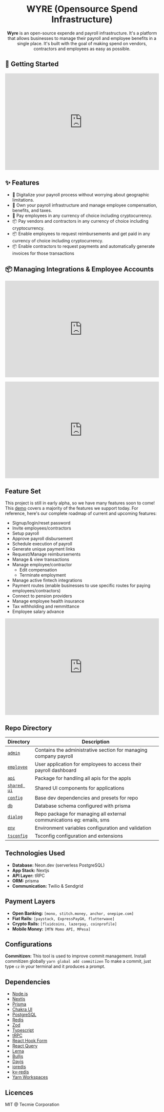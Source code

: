<h1 align="center">WYRE (Opensource Spend Infrastructure)</h1>

<div align="center">
<strong>Wyre</strong> is an open-source expende and payroll infrastructure. It's a platform that allows businesses to manage their payroll and employee benefits in a single place. It's built with the goal of making spend on vendors, contractors and employees as easy as possible.
</div>

## 🚀 Getting Started

<div style="position: relative; padding-bottom: 62.5%; height: 0;"><iframe src="https://www.loom.com/embed/1026ff3449944ad9b276deadfe7da4f4" frameborder="0" webkitallowfullscreen mozallowfullscreen allowfullscreen style="position: absolute; top: 0; left: 0; width: 100%; height: 100%;"></iframe></div>

## ✨ Features

- 🚀 Digitalize your payroll process without worrying about geographic limitations.
- 🔖 Own your payroll infrastructure and manage employee compensation, benefits, and taxes.
- 💅 Pay employees in any currency of choice including cryptocurrency.
- 📦 Pay vendors and contractors in any currency of choice including cryptocurrency.
- 📦 Enable employees to request reimbursements and get paid in any currency of choice including cryptocurrency.
- 📦 Enable contractors to request payments and automatically generate invoices for those transactions

## 📦 Managing Integrations & Employee Accounts

<div style="position: relative; padding-bottom: 62.5%; height: 0;"><iframe src="https://www.loom.com/embed/721c8681ff01453daa4916c8a1e68243" frameborder="0" webkitallowfullscreen mozallowfullscreen allowfullscreen style="position: absolute; top: 0; left: 0; width: 100%; height: 100%;"></iframe></div>

>

<div style="position: relative; padding-bottom: 62.5%; height: 0;"><iframe src="https://www.loom.com/embed/02be087267494e6997f32138c7fd93ec" frameborder="0" webkitallowfullscreen mozallowfullscreen allowfullscreen style="position: absolute; top: 0; left: 0; width: 100%; height: 100%;"></iframe></div>

## Feature Set

This project is still in early alpha, so we have many features soon to come! This [demo](https://www.figma.com/proto/AfwBeFCb2WTCq8MLmfh37W/Wyre---UPDATED-%E2%9A%A0%EF%B8%8F%F0%9F%9A%A9?page-id=615%3A13922&node-id=615%3A19018&viewport=73%2C-806%2C0.24&scaling=scale-down&starting-point-node-id=615%3A19018&show-proto-sidebar=1) covers a majority of the features we support today. For reference, here's our complete roadmap of current and upcoming features:

- Signup/login/reset password
- Invite employees/contractors
- Setup payroll
- Approve payroll disbursement
- Schedule execution of payroll
- Generate unique payment links
- Request/Manage reimbursements
- Manage & view transactions
- Manage employee/contractor
  - Edit compensation
  - Terminate employment
- Manage active fintech integrations
- Payment routes (enable businesses to use specific routes for paying employees/contractors)
- Connect to pension providers
- Manage employee health insurance
- Tax withholding and remmittance
- Employee salary advance

<div style="position: relative; padding-bottom: 62.5%; height: 0;"><iframe src="https://www.loom.com/embed/d83a39d3ab394a39b466b6373db6d7d5" frameborder="0" webkitallowfullscreen mozallowfullscreen allowfullscreen style="position: absolute; top: 0; left: 0; width: 100%; height: 100%;"></iframe></div>

## Repo Directory

| Directory                           | Description                                                           |
| ----------------------------------- | --------------------------------------------------------------------- |
| [`admin`](/apps/web)                | Contains the administrative section for managing company payroll      |
| [`employee`](/apps/employee)        | User application for employees to access their payroll dashboard      |
| [`api`](/packages/api)              | Package for handling all apis for the appls                           |
| [`shared ui`](/packages/components) | Shared UI components for applications                                 |
| [`config`](/packages/config)        | Base dev dependencies and presets for repo                            |
| [`db`](/packages/db)                | Database schema configured with prisma                                |
| [`dialog`](/packages/dialog)        | Repo package for managing all external communications eg: emails, sms |
| [`env`](/packages/env)              | Environment variables configuration and validation                    |
| [`tsconfig`](/packages/tsconfig)    | Tsconfig configuration and extensions                                 |

## Technologies Used

- **Database:** Neon.dev (serverless PostgreSQL)
- **App Stack:** Nextjs
- **API Layer:** tRPC
- **ORM:** prisma
- **Communication:** Twilio & Sendgrid

## Payment Layers

- **Open Banking:** `[mono, stitch.money, anchor, onepipe.com]`
- **Fiat Rails:** `[paystack, ExpressPayGH, flutterwave]`
- **Crypto Rails:** `[fluidcoins, lazerpay, coinprofile]`
- **Mobile Money:** `[MTN Momo API, MPesa]`

## Configurations

**Commitizen:**
This tool is used to improve commit management. Install commitizen globally `yarn global add commitizen`
To make a commit, just type `cz` in your terminal and it produces a prompt.

## Dependencies

- [Node.js](https://nodejs.org/en/)
- [Nextjs](https://nextjs.org/)
- [Prisma](https://www.prisma.io/)
- [Chakra UI](https://chakra-ui.com/)
- [PostgreSQL](https://www.postgresql.org/)
- [Redis](https://redis.io/)
- [Zod](https://zod.dev/)
- [Typescript](https://www.typescriptlang.org/)
- [tRPC](https://trpc.io/)
- [React Hook Form](https://react-hook-form.com/)
- [React Query](https://react-query.tanstack.com/)
- [Lerna](https://lerna.js.org/)
- [Bulljs](https://github/com/OptimalBits/bull)
- [Dayjs](https://day.js.org/)
- [ioredis](https://npmjs.com/packages/ioredis)
- [kv-redis](https://npmjs.com/packages/kv-redis)
- [Yarn Workspaces](https://classic.yarnpkg.com/en/docs/workspaces/)

## Licences

MIT @ Tecmie Corporation
